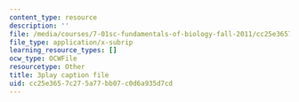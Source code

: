 ```yaml
---
content_type: resource
description: ''
file: /media/courses/7-01sc-fundamentals-of-biology-fall-2011/cc25e3657c275a77bb07c0d6a935d7cd_0ZxeQqtAVl0.vtt
file_type: application/x-subrip
learning_resource_types: []
ocw_type: OCWFile
resourcetype: Other
title: 3play caption file
uid: cc25e365-7c27-5a77-bb07-c0d6a935d7cd
---
```


